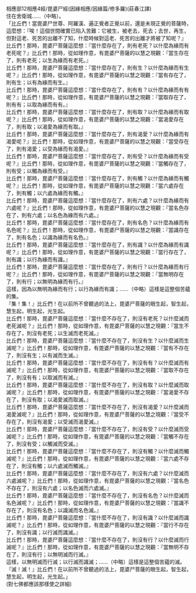 相應部12相應4經/毘婆尸經(因緣相應/因緣篇/修多羅)(莊春江譯)  
住在舍衛城……（中略）。  
「比丘們！當毘婆尸世尊、阿羅漢、遍正覺者正覺以前，還是未現正覺的菩薩時，這麼想：『唉！這個世間確實已陷入苦難：它被生，被老去，死去；去世，再生，但對這老、死苦的出離不了知，什麼時候對這老、死苦的出離才將被了知呢？』  
比丘們！那時，毘婆尸菩薩這麼想：『當什麼存在了，則有老死？以什麼為緣而有老死呢？』比丘們！那時，從如理作意，有毘婆尸菩薩的以慧之現觀：『當生存在了，則有老死；以生為緣而有老死。』  
比丘們！那時，毘婆尸菩薩這麼想：『當什麼存在了，則有生？以什麼為緣而有生呢？』比丘們！那時，從如理作意，有毘婆尸菩薩的以慧之現觀：『當有存在了，則有生；以有為緣而有生。』  
比丘們！那時，毘婆尸菩薩這麼想：『當什麼存在了，則有有？以什麼為緣而有有呢？』比丘們！那時，從如理作意，有毘婆尸菩薩的以慧之現觀：『當取存在了，則有有；以取為緣而有有。』  
比丘們！那時，毘婆尸菩薩這麼想：『當什麼存在了，則有取？以什麼為緣而有取呢？』比丘們！那時，從如理作意，有毘婆尸菩薩的以慧之現觀：『當渴愛存在了，則有取；以渴愛為緣而有取。』  
比丘們！那時，毘婆尸菩薩這麼想：『當什麼存在了，則有渴愛？以什麼為緣而有渴愛呢？』比丘們！那時，從如理作意，有毘婆尸菩薩的以慧之現觀：『當受存在了，則有渴愛；以受為緣而有渴愛。』  
比丘們！那時，毘婆尸菩薩這麼想：『當什麼存在了，則有受？以什麼為緣而有受呢？』比丘們！那時，從如理作意，有毘婆尸菩薩的以慧之現觀：『當觸存在了，則有受；以觸為緣而有受。』  
比丘們！那時，毘婆尸菩薩這麼想：『當什麼存在了，則有觸？以什麼為緣而有觸呢？』比丘們！那時，從如理作意，有毘婆尸菩薩的以慧之現觀：『當六處存在了，則有觸；以六處為緣而有觸。』  
比丘們！那時，毘婆尸菩薩這麼想：『當什麼存在了，則有六處？以什麼為緣而有六處呢？』比丘們！那時，從如理作意，有毘婆尸菩薩的以慧之現觀：『當名色存在了，則有六處；以名色為緣而有六處。』  
比丘們！那時，毘婆尸菩薩這麼想：『當什麼存在了，則有名色？以什麼為緣而有名色呢？』比丘們！那時，從如理作意，有毘婆尸菩薩的以慧之現觀：『當識存在了，則有名色；以識為緣而有名色。』  
比丘們！那時，毘婆尸菩薩這麼想：『當什麼存在了，則有識？以什麼為緣而有識呢？』比丘們！那時，從如理作意，有毘婆尸菩薩的以慧之現觀：『當行存在了，則有識；以行為緣而有識。』  
比丘們！那時，毘婆尸菩薩這麼想：『當什麼存在了，則有行？以什麼為緣而有行呢？』比丘們！那時，從如理作意，有毘婆尸菩薩的以慧之現觀：『當無明存在了，則有行；以無明為緣而有行。』  
這樣，因為以無明為緣而有行；以行為緣而有識；……（中略）這樣是這整個苦蘊的集。  
『集！集！』比丘們！在以前所不曾聽過的法上，毘婆尸菩薩的眼生起，智生起，慧生起，明生起，光生起。  
比丘們！那時，毘婆尸菩薩這麼想：『當什麼不存在了，則沒有老死？以什麼滅而老死滅呢？』比丘們！那時，從如理作意，有毘婆尸菩薩的以慧之現觀：『當生不存在了，則沒有老死；以生滅而老死滅。』  
比丘們！那時，毘婆尸菩薩這麼想：『當什麼不存在了，則沒有生？以什麼滅而生滅呢？』比丘們！那時，從如理作意，有毘婆尸菩薩的以慧之現觀：『當有不存在了，則沒有生；以有滅而生滅。』  
比丘們！那時，毘婆尸菩薩這麼想：『當什麼不存在了，則沒有有？以什麼滅而有滅呢？』比丘們！那時，從如理作意，有毘婆尸菩薩的以慧之現觀：『當取不存在了，則沒有有；以取滅而有滅。』  
比丘們！那時，毘婆尸菩薩這麼想：『當什麼不存在了，則沒有取？以什麼滅而取滅呢？』比丘們！那時，從如理作意，有毘婆尸菩薩的以慧之現觀：『當渴愛不存在了，則沒有取；以渴愛滅而取滅。』  
比丘們！那時，毘婆尸菩薩這麼想：『當什麼不存在了，則沒有渴愛？以什麼滅而渴愛滅呢？』比丘們！那時，從如理作意，有毘婆尸菩薩的以慧之現觀：『當受不存在了，則沒有渴愛；以受滅而渴愛滅。』  
比丘們！那時，毘婆尸菩薩這麼想：『當什麼不存在了，則沒有受？以什麼滅而受滅呢？』比丘們！那時，從如理作意，有毘婆尸菩薩的以慧之現觀：『當觸不存在了，則沒有受；以觸滅而受滅。』  
比丘們！那時，毘婆尸菩薩這麼想：『當什麼不存在了，則沒有觸？以什麼滅而觸滅呢？』比丘們！那時，從如理作意，有毘婆尸菩薩的以慧之現觀：『當六處不存在了，則沒有觸；以六處滅而觸滅。』  
比丘們！那時，毘婆尸菩薩這麼想：『當什麼不存在了，則沒有六處？以什麼滅而六處滅呢？』比丘們！那時，從如理作意，有毘婆尸菩薩的以慧之現觀：『當名色不存在了，則沒有六處；以名色滅而六處滅。』  
比丘們！那時，毘婆尸菩薩這麼想：『當什麼不存在了，則沒有名色？以什麼滅而名色滅呢？』比丘們！那時，從如理作意，有毘婆尸菩薩的以慧之現觀：『當識不存在了，則沒有名色；以識滅而名色滅。』  
比丘們！那時，毘婆尸菩薩這麼想：『當什麼不存在了，則沒有識？以什麼滅而識滅呢？』比丘們！那時，從如理作意，有毘婆尸菩薩的以慧之現觀：『當行不存在了，則沒有識；以行滅而識滅。』  
比丘們！那時，毘婆尸菩薩這麼想：『當什麼不存在了，則沒有行？以什麼滅而行滅呢？』比丘們！那時，從如理作意，有毘婆尸菩薩的以慧之現觀：『當無明不存在了，則沒有行；以無明滅而行滅。』  
這樣，以無明滅而行滅；以行滅而識滅；……（中略）這樣是這整個苦蘊的滅。  
『滅！滅！』比丘們！在以前所不曾聽過的法上，毘婆尸菩薩的眼生起，智生起，慧生起，明生起，光生起。」  
(對七佛都應該那樣使之詳細)  
  
  
